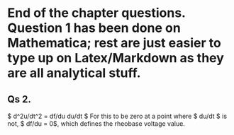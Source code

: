 # End of the chapter questions. Question 1 has been done on Mathematica; rest are just easier to type up on Latex/Markdown as they are all analytical stuff.


## Qs 2. 

$ d^2u/dt^2 = df/du du/dt $ For this to be zero at a point where $ du/dt $ is not, $ df/du = 0$, which defines the rheobase voltage value.